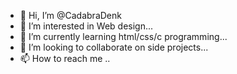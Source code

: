 - 👋 Hi, I’m @CadabraDenk
- 👀 I’m interested in Web design...
- 🌱 I’m currently learning html/css/c programming...
- 💞️ I’m looking to collaborate on side projects...
- 📫 How to reach me ..
